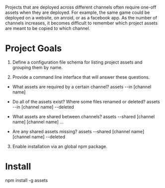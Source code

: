 
Projects that are deployed across different channels often require one-off assets when they are deployed.  For example, the same game could be deployed on a website, on anroid, or as a facebook app.  As the number of channels increases, it becomes difficult to remember which project assets are meant to be copied to which channel.

# Project Goals

1. Define a configuration file schema for listing project assets and grouping them by name.

2. Provide a command line interface that will answer these questions.

  - What assets are required by a certain channel?
    assets --in [channel name]

  - Do all of the assets exist?  Where some files renamed or deleted?
    assets --in [channel name] --deleted

  - What assets are shared between channels?
    assets --shared [channel name] [channel name] ...

  - Are any shared assets missing?
    assets --shared [channel name] [channel name] --deleted

3. Enable installation via an global npm package.

# Install

npm install -g assets
